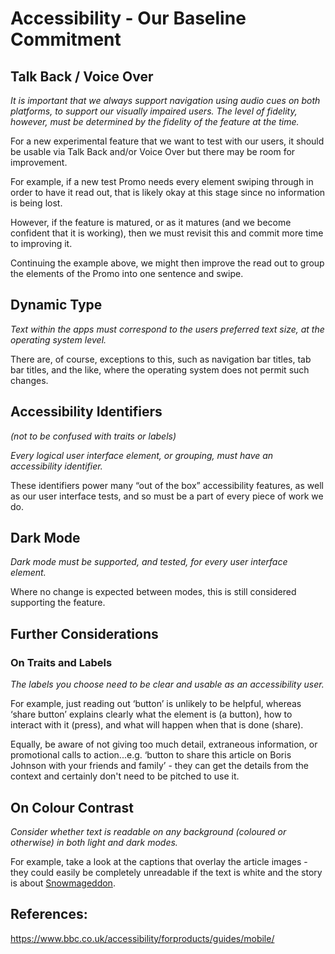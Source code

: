 # Accessibility - Our Baseline Commitment

## Talk Back / Voice Over

*It is important that we always support navigation using audio cues on both platforms, to support our visually impaired users. The level of fidelity, however, must be determined by the fidelity of the feature at the time.*

For a new experimental feature that we want to test with our users, it should be usable via Talk Back and/or Voice Over but there may be room for improvement.

For example, if a new test Promo needs every element swiping through in order to have it read out, that is likely okay at this stage since no information is being lost.

However, if the feature is matured, or as it matures (and we become confident that it is working), then we must revisit this and commit more time to improving it.

Continuing the example above, we might then improve the read out to group the elements of the Promo into one sentence and swipe.

## Dynamic Type

*Text within the apps must correspond to the users preferred text size, at the operating system level.*

There are, of course, exceptions to this, such as navigation bar titles, tab bar titles, and the like, where the operating system does not permit such changes.

## Accessibility Identifiers
*(not to be confused with traits or labels)*

*Every logical user interface element, or grouping, must have an accessibility identifier.*

These identifiers power many “out of the box” accessibility features, as well as our user interface tests, and so must be a part of every piece of work we do.

## Dark Mode

*Dark mode must be supported, and tested, for every user interface element.*

Where no change is expected between modes, this is still considered supporting the feature.

## Further Considerations

### On Traits and Labels

*The labels you choose need to be clear and usable _as an accessibility user_.*

For example, just reading out ‘button’ is unlikely to be helpful, whereas ‘share button’ explains clearly what the element is (a button), how to interact with it (press), and what will happen when that is done (share).

Equally, be aware of not giving too much detail, extraneous information, or promotional calls to action...e.g. ‘button to share this article on Boris Johnson with your friends and family’ - they can get the details from the context and certainly don't need to be pitched to use it.

## On Colour Contrast

*Consider whether text is readable on any background (coloured or otherwise) in both light and dark modes.*

For example, take a look at the captions that overlay the article images - they could easily be completely unreadable if the text is white and the story is about [Snowmageddon](https://www.bbc.co.uk/bbcthree/article/f64389be-21fd-44ca-b135-d1e9f12624ee).

## References:

https://www.bbc.co.uk/accessibility/forproducts/guides/mobile/
